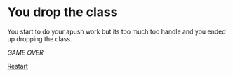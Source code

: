 # You drop the class

You start to do your apush work but its too much too handle and you ended up dropping the class. 


*GAME OVER* 

[Restart](../wake-up.md)